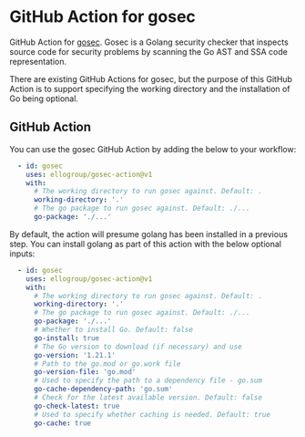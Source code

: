 # GitHub Action for gosec

GitHub Action for [gosec](https://github.com/securego/gosec). Gosec is a Golang security checker that inspects source 
code for security problems by scanning the Go AST and SSA code representation.

There are existing GitHub Actions for gosec, but the purpose of this GitHub Action is to support specifying the 
working directory and the installation of Go being optional.

## GitHub Action

You can use the gosec GitHub Action by adding the below to your workflow:
```yaml
  - id: gosec
    uses: ellogroup/gosec-action@v1
    with:
      # The working directory to run gosec against. Default: .
      working-directory: '.'
      # The go package to run gosec against. Default: ./...
      go-package: './...'
```

By default, the action will presume golang has been installed in a previous step. You can install golang as part of this 
action with the below optional inputs:
```yaml
  - id: gosec
    uses: ellogroup/gosec-action@v1
    with:
      # The working directory to run gosec against. Default: .
      working-directory: '.'
      # The go package to run gosec against. Default: ./...
      go-package: './...'
      # Whether to install Go. Default: false
      go-install: true
      # The Go version to download (if necessary) and use
      go-version: '1.21.1'
      # Path to the go.mod or go.work file
      go-version-file: 'go.mod'
      # Used to specify the path to a dependency file - go.sum
      go-cache-dependency-path: 'go.sum'
      # Check for the latest available version. Default: false
      go-check-latest: true
      # Used to specify whether caching is needed. Default: true
      go-cache: true
```
